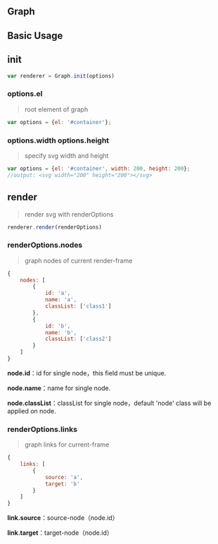 ## Graph

## Basic Usage

## init
```js
var renderer = Graph.init(options)
```
### options.el
> root element of graph

```js
var options = {el: '#container'};
```

### options.width options.height
> specify svg width and height

```js
var options = {el: '#container', width: 200, height: 200};
//output: <svg width="200" height="200"></svg>
```

## render
> render svg with renderOptions

```js
renderer.render(renderOptions)
```

### renderOptions.nodes
> graph nodes of current render-frame

```js
{
    nodes: [
        {
            id: 'a',
            name: 'a',
            classList: ['class1']
        },
        {
            id: 'b',
            name: 'b',
            classList: ['class2']
        }
    ]
}
```
**node.id**：id for single node，this field must be unique.

**node.name**：name for single node.

**node.classList**：classList for single node，default 'node' class will be applied on node.

### renderOptions.links
> graph links for current-frame

```js
{
    links: [
        {
            source: 'a',
            target: 'b'
        }
    ]
}
```
**link.source**：source-node（node.id）

**link.target**：target-node（node.id） 


